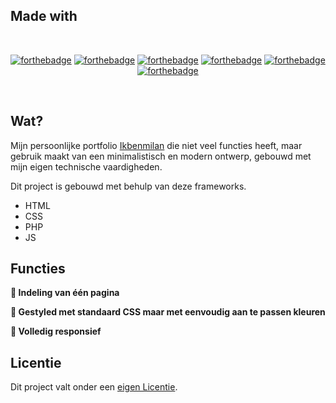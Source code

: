 ## Made with
<br>
<center>

[![forthebadge](https://forthebadge.com/images/featured/featured-built-with-love.svg)](https://forthebadge.com)
[![forthebadge](https://forthebadge.com/images/badges/approved-by-my-mom.svg)](https://forthebadge.com)
[![forthebadge](https://forthebadge.com/images/featured/featured-uses-html.svg)](https://forthebadge.com)
[![forthebadge](https://forthebadge.com/images/badges/uses-css.svg)](https://forthebadge.com)
[![forthebadge](https://forthebadge.com/images/badges/uses-js.svg)](https://forthebadge.com)
[![forthebadge](https://forthebadge.com/images/badges/made-with-php.svg)](https://forthebadge.com)

</center>
<br>

## Wat?

Mijn persoonlijke portfolio <a href="https://ikbenmilan.nl/" target="_blank">Ikbenmilan</a> die niet veel functies heeft, maar gebruik maakt van een minimalistisch en modern ontwerp, gebouwd met mijn eigen technische vaardigheden.<br/>

Dit project is gebouwd met behulp van deze frameworks.

- HTML
- CSS
- PHP
- JS

## Functies

**📖 Indeling van één pagina**

**🎨 Gestyled met standaard CSS maar met eenvoudig aan te passen kleuren**

**📱 Volledig responsief**

## Licentie

Dit project valt onder een [eigen Licentie](https://github.com/LuxeGamingYT/Portfolio/license).
